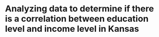 # Analyzing data to determine if there is a correlation between education level and income level in Kansas
